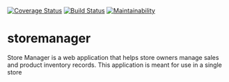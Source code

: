 [![Coverage Status](https://coveralls.io/repos/github/andrewhingah/storemanager/badge.svg?branch=ch-fix-error-in-badges-%23161313720)](https://coveralls.io/github/andrewhingah/storemanager?branch=ch-fix-error-in-badges-%23161313720)
[![Build Status](https://travis-ci.com/andrewhingah/storemanager.svg?branch=ch-fix-error-in-badges-%23161313720)](https://travis-ci.com/andrewhingah/storemanager)
[![Maintainability](https://api.codeclimate.com/v1/badges/521089bff51ec7ab1d6d/maintainability)](https://codeclimate.com/github/andrewhingah/storemanager/maintainability)
# storemanager
Store Manager is a web application that helps store owners manage sales and product inventory records. This application is meant for use in a single store
